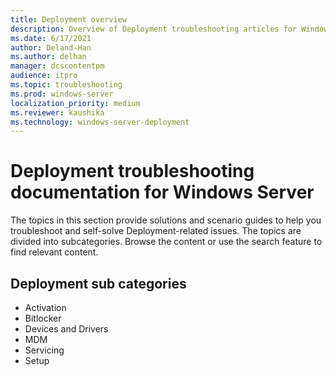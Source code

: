 ```yaml
---
title: Deployment overview
description: Overview of Deployment troubleshooting articles for Windows Server.
ms.date: 6/17/2021
author: Deland-Han
ms.author: delhan
manager: dcscontentpm
audience: itpro
ms.topic: troubleshooting
ms.prod: windows-server
localization_priority: medium
ms.reviewer: kaushika
ms.technology: windows-server-deployment
---
```

# Deployment troubleshooting documentation for Windows Server

The topics in this section provide solutions and scenario guides to help you troubleshoot and self-solve Deployment-related issues. The topics are divided into subcategories. Browse the content or use the search feature to find relevant content.

## Deployment sub categories

- Activation
- Bitlocker
- Devices and Drivers
- MDM
- Servicing
- Setup
